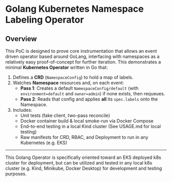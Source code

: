 # Golang Kubernetes Namespace Labeling Operator

## Overview
This PoC is designed to prove core instrumentation that allows an event driven operator based around GoLang, interfacing with namespaces as a relatively easy proof-of-concept for further iteration.
This demonstrates a minimal **Kubernetes Operator** written in Go that:

1. Defines a **CRD** (`NamespaceConfig`) to hold a map of labels.
2. Watches **Namespace** resources and, on each event:
    - **Pass 1**: Creates a default `NamespaceConfig/default` (with `environment=default` and `owner=admin`) if none exists, then requeues.
    - **Pass 2**: Reads that config and applies **all** its `spec.labels` onto the Namespace.
3. Includes:
    - Unit tests (fake client, two-pass reconcile)
    - Docker container build & local smoke-run via Docker Compose
    - End-to-end testing in a local Kind cluster (See USAGE.md for local testing)
    - Raw manifests for CRD, RBAC, and Deployment to run in any Kubernetes (e.g. EKS)

---

This Golang Operator is specifically oriented toward an EKS deployed k8s cluster for deployment, but can be utilized and tested in any local k8s cluster (e.g. Kind, Minikube, Docker Desktop) for development and testing purposes.
